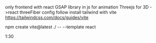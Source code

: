 only frontend with react
GSAP library in js for animation
Threejs for 3D ->react threeFiber 
config
    follow install tailwind with vite
    https://tailwindcss.com/docs/guides/vite

npm create vite@latest ./ -- --template react

1:30
